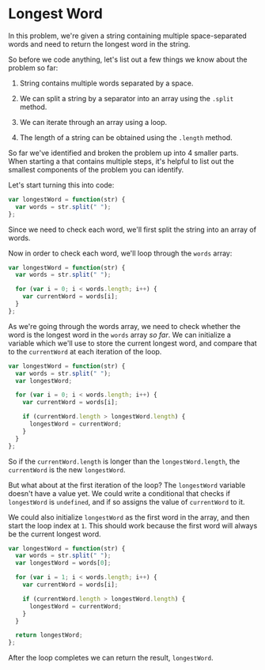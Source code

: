 # Longest Word

In this problem, we're given a string containing multiple space-separated words and need to return the longest word in the string.

So before we code anything, let's list out a few things we know about the problem so far:

1. String contains multiple words separated by a space.

2. We can split a string by a separator into an array using the `.split` method.

3. We can iterate through an array using a loop.

4. The length of a string can be obtained using the `.length` method.

So far we've identified and broken the problem up into 4 smaller parts. When starting a that contains multiple steps, it's helpful to list out the smallest components of the problem you can identify.

Let's start turning this into code:

```js
var longestWord = function(str) {
  var words = str.split(" ");
};
```

Since we need to check each word, we'll first split the string into an array of words.

Now in order to check each word, we'll loop through the `words` array:

```js
var longestWord = function(str) {
  var words = str.split(" ");

  for (var i = 0; i < words.length; i++) {
    var currentWord = words[i];
  }
};
```

As we're going through the words array, we need to check whether the word is the longest word in the `words` array _so far_. We can initialize a variable which we'll use to store the current longest word, and compare that to the `currentWord` at each iteration of the loop.

```js
var longestWord = function(str) {
  var words = str.split(" ");
  var longestWord;

  for (var i = 0; i < words.length; i++) {
    var currentWord = words[i];

    if (currentWord.length > longestWord.length) {
      longestWord = currentWord;
    }
  }
};
```

So if the `currentWord.length` is longer than the `longestWord.length`, the `currentWord` is the new `longestWord`.

But what about at the first iteration of the loop? The `longestWord` variable doesn't have a value yet. We could write a conditional that checks if `longestWord` is `undefined`, and if so assigns the value of `currentWord` to it.

We could also initialize `longestWord` as the first word in the array, and then start the loop index at `1`. This should work because the first word will always be the current longest word.

```js
var longestWord = function(str) {
  var words = str.split(" ");
  var longestWord = words[0];

  for (var i = 1; i < words.length; i++) {
    var currentWord = words[i];

    if (currentWord.length > longestWord.length) {
      longestWord = currentWord;
    }
  }

  return longestWord;
};
```

After the loop completes we can return the result, `longestWord`.
